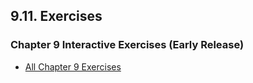 

 





























## 9.11. Exercises 

### Chapter 9 Interactive Exercises (Early Release)


-   [All Chapter 9
    Exercises](https://diveintosystems.org/exercises/dive-into-systems-exercises-12.html)





